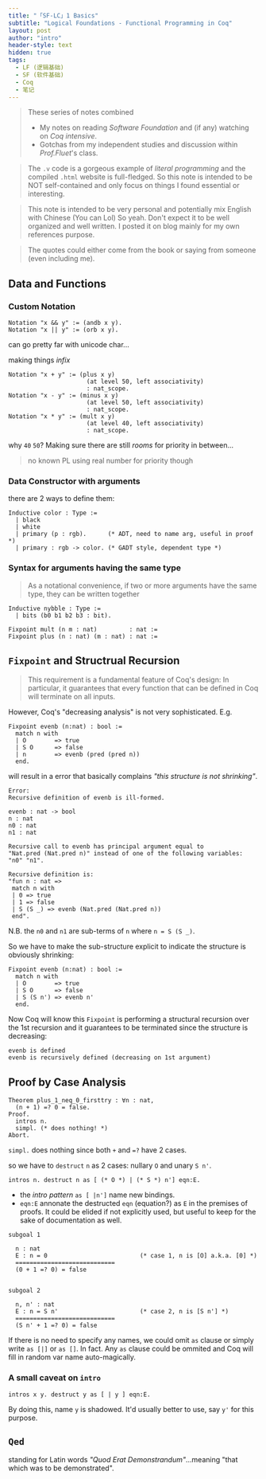 ```yaml
---
title: "「SF-LC」1 Basics"
subtitle: "Logical Foundations - Functional Programming in Coq"
layout: post
author: "intro"
header-style: text
hidden: true
tags:
  - LF (逻辑基础)
  - SF (软件基础)
  - Coq
  - 笔记
---
```


> These series of notes combined 
> - My notes on reading _Software Foundation_ and (if any) watching on _Coq intensive_.
> - Gotchas from my independent studies and discussion within _Prof.Fluet_'s class.

> The `.v` code is a gorgeous example of _literal programming_ and the compiled `.html` website is full-fledged.
> So this note is intended to be NOT self-contained and only focus on things I found essential or interesting.

> This note is intended to be very personal and potentially mix English with Chinese (You can Lol)
> So yeah. Don't expect it to be well organized and well written.
> I posted it on blog mainly for my own references purpose.

> The quotes could either come from the book or saying from someone (even including me). 


Data and Functions
------------------

### Custom Notation

```coq
Notation "x && y" := (andb x y).
Notation "x || y" := (orb x y).
```

can go pretty far with unicode char...

making things _infix_

```coq
Notation "x + y" := (plus x y)
                      (at level 50, left associativity)
                      : nat_scope.
Notation "x - y" := (minus x y)
                      (at level 50, left associativity)
                      : nat_scope.
Notation "x * y" := (mult x y)
                      (at level 40, left associativity)
                      : nat_scope.
```

why `40` `50`? Making sure there are still _rooms_ for priority in between...

> no known PL using real number for priority though



### Data Constructor with arguments

there are 2 ways to define them:

```coq
Inductive color : Type :=
  | black
  | white
  | primary (p : rgb).      (* ADT, need to name arg, useful in proof *)
  | primary : rgb -> color. (* GADT style, dependent type *)
```



### Syntax for arguments having the same type


> As a notational convenience, if two or more arguments have the same type, they can be written together

```coq
Inductive nybble : Type :=
  | bits (b0 b1 b2 b3 : bit).
```

```coq
Fixpoint mult (n m : nat)         : nat := 
Fixpoint plus (n : nat) (m : nat) : nat := 
```


`Fixpoint` and Structrual Recursion
-----------------------------------

> This requirement is a fundamental feature of Coq's design: In particular, it guarantees that every function that can be defined in Coq will terminate on all inputs.

However, Coq's "decreasing analysis" is not very sophisticated. E.g.

```coq
Fixpoint evenb (n:nat) : bool :=
  match n with
  | O        => true
  | S O      => false
  | n        => evenb (pred (pred n))
  end.
```

will result in a error that basically complains _"this structure is not shrinking"_.

```
Error:
Recursive definition of evenb is ill-formed.

evenb : nat -> bool
n : nat
n0 : nat
n1 : nat

Recursive call to evenb has principal argument equal to
"Nat.pred (Nat.pred n)" instead of one of the following variables: "n0" "n1".

Recursive definition is:
"fun n : nat =>
 match n with
 | 0 => true
 | 1 => false
 | S (S _) => evenb (Nat.pred (Nat.pred n))
 end".
```

N.B. the `n0` and `n1` are sub-terms of `n` where `n = S (S _)`.

So we have to make the sub-structure explicit to indicate the structure is obviously shrinking:

```coq
Fixpoint evenb (n:nat) : bool :=
  match n with
  | O        => true
  | S O      => false
  | S (S n') => evenb n'
  end.
```

Now Coq will know this `Fixpoint` is performing a structural recursion over the 1st recursion and it guarantees to be terminated since the structure is decreasing:

```
evenb is defined
evenb is recursively defined (decreasing on 1st argument)
```


Proof by Case Analysis
----------------------

```coq
Theorem plus_1_neq_0_firsttry : ∀n : nat,
  (n + 1) =? 0 = false.
Proof.
  intros n.
  simpl. (* does nothing! *)
Abort.
```

`simpl.` does nothing since both `+` and `=?` have 2 cases.

so we have to `destruct` `n` as 2 cases: nullary `O` and unary `S n'`.

```coq
intros n. destruct n as [ (* O *) | (* S *) n'] eqn:E.
```

- the _intro pattern_ `as [ |n']` name new bindings.
- `eqn:E` annonate the destructed `eqn` (equation?) as `E` in the premises of proofs. It could be elided if not explicitly used, but useful to keep for the sake of documentation as well.

```coq
subgoal 1

  n : nat
  E : n = 0                          (* case 1, n is [O] a.k.a. [0] *)
  ============================
  (0 + 1 =? 0) = false


subgoal 2

  n, n' : nat
  E : n = S n'                       (* case 2, n is [S n'] *)
  ============================
  (S n' + 1 =? 0) = false
```

If there is no need to specify any names, we could omit `as` clause or simply write `as [|]` or `as []`.
In fact. Any `as` clause could be ommited and Coq will fill in random var name auto-magically.


### A small caveat on `intro` 


```coq
intros x y. destruct y as [ | y ] eqn:E.
```

By doing this, name `y` is shadowed. It'd usually better to use, say `y'` for this purpose.



`Qed`
-----

standing for Latin words _"Quod Erat Demonstrandum"_...meaning "that which was to be demonstrated".
